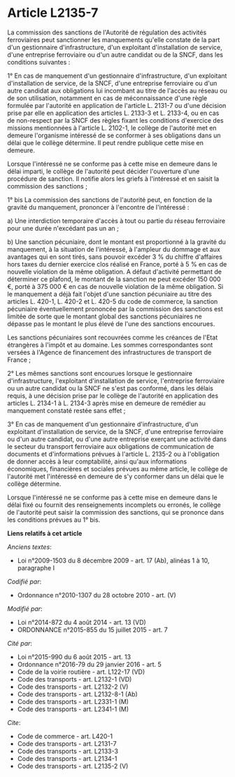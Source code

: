 # Article L2135-7

La commission des sanctions de l'Autorité de régulation des activités ferroviaires peut sanctionner les manquements qu'elle
constate de la part d'un gestionnaire d'infrastructure, d'un exploitant d'installation de service, d'une entreprise
ferroviaire ou d'un autre candidat ou de la SNCF, dans les conditions suivantes : 

1° En cas de manquement d'un gestionnaire d'infrastructure, d'un exploitant d'installation de service, de la SNCF, d'une
entreprise ferroviaire ou d'un autre candidat aux obligations lui incombant au titre de l'accès au réseau ou de son
utilisation, notamment en cas de méconnaissance d'une règle formulée par l'autorité en application de l'article L. 2131-7 ou
d'une décision prise par elle en application des articles L. 2133-3 et L. 2133-4, ou en cas de non-respect par la SNCF des
règles fixant les conditions d'exercice des missions mentionnées à l'article L. 2102-1, le collège de l'autorité met en
demeure l'organisme intéressé de se conformer à ses obligations dans un délai que le collège détermine. Il peut rendre
publique cette mise en demeure. 

Lorsque l'intéressé ne se conforme pas à cette mise en demeure dans le délai imparti, le collège de l'autorité peut décider
l'ouverture d'une procédure de sanction. Il notifie alors les griefs à l'intéressé et en saisit la commission des
sanctions ; 

1° bis La commission des sanctions de l'autorité peut, en fonction de la gravité du manquement, prononcer à l'encontre de
l'intéressé : 

a) Une interdiction temporaire d'accès à tout ou partie du réseau ferroviaire pour une durée n'excédant pas un an ; 

b) Une sanction pécuniaire, dont le montant est proportionné à la gravité du manquement, à la situation de l'intéressé, à
l'ampleur du dommage et aux avantages qui en sont tirés, sans pouvoir excéder 3 % du chiffre d'affaires hors taxes du dernier
exercice clos réalisé en France, porté à 5 % en cas de nouvelle violation de la même obligation. A défaut d'activité
permettant de déterminer ce plafond, le montant de la sanction ne peut excéder 150 000 €, porté à 375 000 € en cas de
nouvelle violation de la même obligation. Si le manquement a déjà fait l'objet d'une sanction pécuniaire au titre des
articles L. 420-1, L. 420-2 et L. 420-5 du code de commerce, la sanction pécuniaire éventuellement prononcée par la
commission des sanctions est limitée de sorte que le montant global des sanctions pécuniaires ne dépasse pas le montant le
plus élevé de l'une des sanctions encourues. 

Les sanctions pécuniaires sont recouvrées comme les créances de l'Etat étrangères à l'impôt et au domaine. Les sommes
correspondantes sont versées à l'Agence de financement des infrastructures de transport de France ; 

2° Les mêmes sanctions sont encourues lorsque le gestionnaire d'infrastructure, l'exploitant d'installation de service,
l'entreprise ferroviaire ou un autre candidat ou la SNCF ne s'est pas conformé, dans les délais requis, à une décision prise
par le collège de l'autorité en application des articles L. 2134-1 à L. 2134-3 après mise en demeure de remédier au
manquement constaté restée sans effet ; 

3° En cas de manquement d'un gestionnaire d'infrastructure, d'un exploitant d'installation de service, de la SNCF, d'une
entreprise ferroviaire ou d'un autre candidat, ou d'une autre entreprise exerçant une activité dans le secteur du transport
ferroviaire aux obligations de communication de documents et d'informations prévues à l'article L. 2135-2 ou à l'obligation
de donner accès à leur comptabilité, ainsi qu'aux informations économiques, financières et sociales prévues au même article,
le collège de l'autorité met l'intéressé en demeure de s'y conformer dans un délai que le collège détermine. 

Lorsque l'intéressé ne se conforme pas à cette mise en demeure dans le délai fixé ou fournit des renseignements incomplets ou
erronés, le collège de l'autorité peut saisir la commission des sanctions, qui se prononce dans les conditions prévues au 1°
bis.

**Liens relatifs à cet article**

_Anciens textes_:

  - Loi n°2009-1503 du 8 décembre 2009 - art. 17 (Ab), alinéas 1 à 10, paragraphe I

_Codifié par_:

  - Ordonnance n°2010-1307 du 28 octobre 2010 - art. (V)

_Modifié par_:

  - Loi n°2014-872 du 4 août 2014 - art. 13 (VD)
  - ORDONNANCE n°2015-855 du 15 juillet 2015 - art. 7

_Cité par_:

  - Loi n°2015-990 du 6 août 2015 - art. 13
  - Ordonnance n°2016-79 du 29 janvier 2016 - art. 5
  - Code de la voirie routière - art. L122-17 (VD)
  - Code des transports - art. L2132-1 (VD)
  - Code des transports - art. L2132-2 (V)
  - Code des transports - art. L2132-8-1 (Ab)
  - Code des transports - art. L2331-1 (M)
  - Code des transports - art. L2341-1 (M)

_Cite_:

  - Code de commerce - art. L420-1
  - Code des transports - art. L2131-7
  - Code des transports - art. L2133-3
  - Code des transports - art. L2134-1
  - Code des transports - art. L2135-2 (V)
